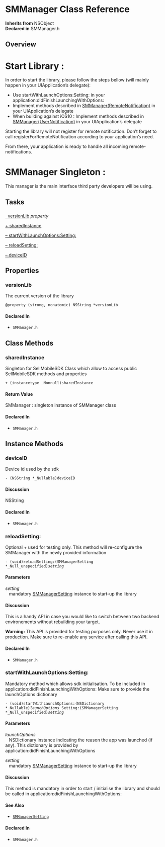 # SMManager Class Reference

**Inherits from** NSObject  
**Declared in** SMManager.h  

## Overview

<h1>Start Library :</h1>

In order to start the library, please follow the steps bellow (will mainly happen in your UIApplication&rsquo;s delegate):

<ul>
<li>Use startWithLaunchOptions:Setting: in your application:didFinishLaunchingWithOptions:</li>
<li>Implement methods described in <a href="../Categories/SMManager+RemoteNotification.md">SMManager(RemoteNotification)</a> in your UIApplication&rsquo;s delegate</li>
<li>When building against iOS10 : Implement methods described in <a href="../Categories/SMManager+UserNotification.md">SMManager(UserNotification)</a> in your UIApplication&rsquo;s delegate</li>
</ul>

Starting the library will not register for remote notification.
Don&rsquo;t forget to call registerForRemoteNotification according to your application&rsquo;s need.

From there, your application is ready to handle all incoming remote-notifications.

<h1>SMManager Singleton :</h1>This manager is the main interface third party developers will be using.

## Tasks

### 

[&nbsp;&nbsp;versionLib](#//api/name/versionLib) *property* 

[+&nbsp;sharedInstance](#//api/name/sharedInstance)  

[&ndash;&nbsp;startWithLaunchOptions:Setting:](#//api/name/startWithLaunchOptions:Setting:)  

[&ndash;&nbsp;reloadSetting:](#//api/name/reloadSetting:)  

[&ndash;&nbsp;deviceID](#//api/name/deviceID)  

## Properties

<a name="//api/name/versionLib" title="versionLib"></a>
### versionLib

The current version of the library

<code>@property (strong, nonatomic) NSString *versionLib</code>

#### Declared In
* `SMManager.h`

<a title="Class Methods" name="class_methods"></a>
## Class Methods

<a name="//api/name/sharedInstance" title="sharedInstance"></a>
### sharedInstance

Singleton for SellMobileSDK Class which allow to access public SellMobileSDK methods and properties

<code>+ (instancetype _Nonnull)sharedInstance</code>

#### Return Value
SMManager : singleton instance of SMManager class

#### Declared In
* `SMManager.h`

<a title="Instance Methods" name="instance_methods"></a>
## Instance Methods

<a name="//api/name/deviceID" title="deviceID"></a>
### deviceID

Device id  used by the sdk

<code>- (NSString *_Nullable)deviceID</code>

#### Discussion
NSString

#### Declared In
* `SMManager.h`

<a name="//api/name/reloadSetting:" title="reloadSetting:"></a>
### reloadSetting:

Optional + used for testing only. This method will re-configure the SMManager with the newly provided information

<code>- (void)reloadSetting:(SMManagerSetting *_Null_unspecified)*setting*</code>

#### Parameters

*setting*  
&nbsp;&nbsp;&nbsp;mandatory <a href="../Classes/SMManagerSetting.md">SMManagerSetting</a> instance to start-up the library  

#### Discussion
This is a handy API in case you would like to switch between two backend environements without rebuilding your target.

<strong>Warning:</strong> This API is provided for testing purposes only. Never use it in production.
Make sure to re-enable any service after calling this API.

#### Declared In
* `SMManager.h`

<a name="//api/name/startWithLaunchOptions:Setting:" title="startWithLaunchOptions:Setting:"></a>
### startWithLaunchOptions:Setting:

Mandatory method which allows sdk initialisation. To be included in application:didFinishLaunchingWithOptions:
Make sure to provide the launchOptions dictionary

<code>- (void)startWithLaunchOptions:(NSDictionary *_Nullable)*launchOptions* Setting:(SMManagerSetting *_Null_unspecified)*setting*</code>

#### Parameters

*launchOptions*  
&nbsp;&nbsp;&nbsp;NSDictionary instance indicating the reason the app was launched (if any). This dictionary is provided by application:didFinishLaunchingWithOptions  

*setting*  
&nbsp;&nbsp;&nbsp;mandatory <a href="../Classes/SMManagerSetting.md">SMManagerSetting</a> instance to start-up the library  

#### Discussion
This method is mandatory in order to start / initialise the library and should be called in application:didFinishLaunchingWithOptions:

#### See Also

* <code><a href="../Classes/SMManagerSetting.md">SMManagerSetting</a></code>

#### Declared In
* `SMManager.h`

